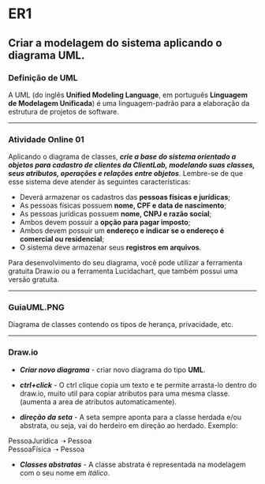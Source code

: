 # ER1 

## Criar a modelagem do sistema aplicando o diagrama UML.

### Definição de UML 
 
A UML (do inglês **Unified Modeling Language**, em português **Linguagem de Modelagem Unificada**) é uma linguagem-padrão para a elaboração da estrutura de projetos de software.

----------------------------------------------------------------------

### Atividade Online 01
 
Aplicando o diagrama de classes, **_crie a base do sistema orientado a objetos para cadastro de clientes da ClientLab, modelando suas classes, seus atributos, operações e relações entre objetos_**. Lembre-se de que esse sistema deve atender às seguintes características:
 
- Deverá armazenar os cadastros das **pessoas físicas e jurídicas**;
- As pessoas físicas possuem **nome, CPF e data de nascimento**;  
- As pessoas jurídicas possuem **nome, CNPJ e razão social**;         
- Ambos devem possuir a **opção para pagar imposto**;
- Ambos devem possuir um **endereço e indicar se o endereço é comercial ou residencial**;  
- O sistema deve armazenar seus **registros em arquivos**.
 
Para desenvolvimento do seu diagrama, você pode utilizar a ferramenta gratuita Draw.io ou a ferramenta Lucidachart, que também possui uma versão gratuita.

----------------------------------------------------------------------

### GuiaUML.PNG
 
Diagrama de classes contendo os tipos de herança, privacidade, etc.

----------------------------------------------------------------------

### Draw.io

- _**Criar novo diagrama**_ - criar novo diagrama do tipo **UML**.

- _**ctrl+click**_ - O ctrl clique copia um texto e te permite arrasta-lo dentro do draw.io, muito util para copiar atributos para uma mesma classe. (aumenta a area de atributos automaticamente).

- _**direção da seta**_ - A seta sempre aponta para a classe herdada e/ou abstrata, ou seja, vai do herdeiro em direção ao herdado. Exemplo:

PessoaJurídica ➝ Pessoa  
PessoaFísica ➝ Pessoa

- _**Classes abstratas**_ - A classe abstrata é representada na modelagem com o seu nome em _itálico_.



































